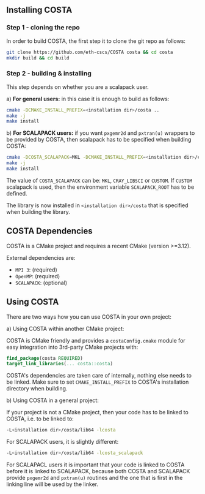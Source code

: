 ## Installing COSTA

### Step 1 - cloning the repo

In order to build COSTA, the first step it to clone the git repo as follows:
```bash
git clone https://github.com/eth-cscs/COSTA costa && cd costa
mkdir build && cd build
```
### Step 2 - building \& installing

This step depends on whether you are a scalapack user.

a) **For general users:** in this case it is enough to build as follows:
```bash
cmake -DCMAKE_INSTALL_PREFIX=<installation dir>/costa ..
make -j
make install
```

b) **For SCALAPACK users:** if you want `pxgemr2d` and `pxtran(u)` wrappers to be provided by COSTA, then scalapack has to be specified when building COSTA:
```bash
cmake -DCOSTA_SCALAPACK=MKL -DCMAKE_INSTALL_PREFIX=<installation dir>/costa ..
make -j
make install
```
The value of `COSTA_SCALAPACK` can be: `MKL`, `CRAY_LIBSCI` or `CUSTOM`. If `CUSTOM` scalapack is used, then the environment variable `SCALAPACK_ROOT` has to be defined.

The library is now installed in `<installation dir>/costa` that is specified when building the library.

## COSTA Dependencies

COSTA is a CMake project and requires a recent CMake (version >=3.12).

External dependencies are:
- `MPI 3`: (required)
- `OpenMP`: (required)
- `SCALAPACK`: (optional)

## Using COSTA

There are two ways how you can use COSTA in your own project:

a) Using COSTA within another CMake project:

COSTA is CMake friendly and provides a `costaConfig.cmake` module for easy integration into 3rd-party CMake projects with:
```cmake
find_package(costa REQUIRED)
target_link_libraries(... costa::costa)
```
COSTA's dependencies are taken care of internally, nothing else needs to be linked. Make sure to set `CMAKE_INSTALL_PREFIX` to COSTA's installation directory when building.

b) Using COSTA in a general project:

If your project is not a CMake project, then your code has to be linked to COSTA, i.e. to be linked to:
```bash
-L<installation dir>/costa/lib64 -lcosta
```

For SCALAPACK users, it is slightly different:  
```bash
-L<installation dir>/costa/lib64 -lcosta_scalapack
```
For SCALAPACL users it is important that your code is linked to COSTA before it is linked to SCALAPACK, because both COSTA and SCALAPACK provide `pxgemr2d` and `pxtran(u)` routines and the one that is first in the linking line will be used by the linker.

